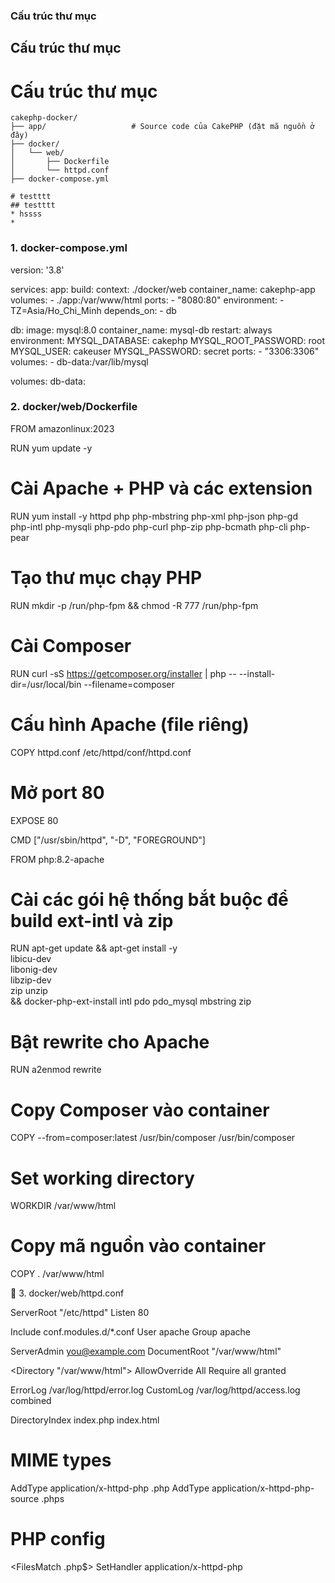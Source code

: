 ### Cấu trúc thư mục
## Cấu trúc thư mục
# Cấu trúc thư mục
```
cakephp-docker/
├── app/                   # Source code của CakePHP (đặt mã nguồn ở đây)
├── docker/
│   └── web/
│       ├── Dockerfile
│       └── httpd.conf
├── docker-compose.yml

# testttt
## testttt
* hssss
*
```
### 1. docker-compose.yml
version: '3.8'

services:
  app:
    build:
      context: ./docker/web
    container_name: cakephp-app
    volumes:
      - ./app:/var/www/html
    ports:
      - "8080:80"
    environment:
      - TZ=Asia/Ho_Chi_Minh
    depends_on:
      - db

  db:
    image: mysql:8.0
    container_name: mysql-db
    restart: always
    environment:
      MYSQL_DATABASE: cakephp
      MYSQL_ROOT_PASSWORD: root
      MYSQL_USER: cakeuser
      MYSQL_PASSWORD: secret
    ports:
      - "3306:3306"
    volumes:
      - db-data:/var/lib/mysql

volumes:
  db-data:

### 2. docker/web/Dockerfile

FROM amazonlinux:2023

RUN yum update -y

# Cài Apache + PHP và các extension
RUN yum install -y httpd php php-mbstring php-xml php-json php-gd \
    php-intl php-mysqli php-pdo php-curl php-zip php-bcmath php-cli php-pear

# Tạo thư mục chạy PHP
RUN mkdir -p /run/php-fpm && chmod -R 777 /run/php-fpm

# Cài Composer
RUN curl -sS https://getcomposer.org/installer | php -- --install-dir=/usr/local/bin --filename=composer

# Cấu hình Apache (file riêng)
COPY httpd.conf /etc/httpd/conf/httpd.conf

# Mở port 80
EXPOSE 80

CMD ["/usr/sbin/httpd", "-D", "FOREGROUND"]


FROM php:8.2-apache

# Cài các gói hệ thống bắt buộc để build ext-intl và zip
RUN apt-get update && apt-get install -y \
    libicu-dev \
    libonig-dev \
    libzip-dev \
    zip unzip \
    && docker-php-ext-install intl pdo pdo_mysql mbstring zip

# Bật rewrite cho Apache
RUN a2enmod rewrite

# Copy Composer vào container
COPY --from=composer:latest /usr/bin/composer /usr/bin/composer

# Set working directory
WORKDIR /var/www/html

# Copy mã nguồn vào container
COPY . /var/www/html


📄 3. docker/web/httpd.conf

ServerRoot "/etc/httpd"
Listen 80

Include conf.modules.d/*.conf
User apache
Group apache

ServerAdmin you@example.com
DocumentRoot "/var/www/html"

<Directory "/var/www/html">
    AllowOverride All
    Require all granted
</Directory>

ErrorLog /var/log/httpd/error.log
CustomLog /var/log/httpd/access.log combined

<IfModule dir_module>
    DirectoryIndex index.php index.html
</IfModule>

# MIME types
AddType application/x-httpd-php .php
AddType application/x-httpd-php-source .phps

# PHP config
<FilesMatch \.php$>
    SetHandler application/x-httpd-php
</FilesMatch>
